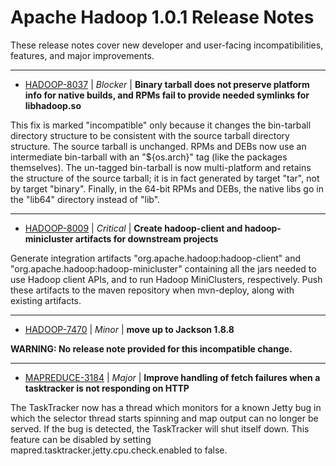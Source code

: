 # Apache Hadoop  1.0.1 Release Notes

These release notes cover new developer and user-facing incompatibilities, features, and major improvements.


---

* [HADOOP-8037](https://issues.apache.org/jira/browse/HADOOP-8037) | *Blocker* | **Binary tarball does not preserve platform info for native builds, and RPMs fail to provide needed symlinks for libhadoop.so**

This fix is marked "incompatible" only because it changes the bin-tarball directory structure to be consistent with the source tarball directory structure.  The source tarball is unchanged.  RPMs and DEBs now use an intermediate bin-tarball with an "${os.arch}" tag (like the packages themselves). The un-tagged bin-tarball is now multi-platform and retains the structure of the source tarball; it is in fact generated by target "tar", not by target "binary". Finally, in the 64-bit RPMs and DEBs, the native libs go in the "lib64" directory instead of "lib".


---

* [HADOOP-8009](https://issues.apache.org/jira/browse/HADOOP-8009) | *Critical* | **Create hadoop-client and hadoop-minicluster artifacts for downstream projects**

Generate integration artifacts "org.apache.hadoop:hadoop-client" and "org.apache.hadoop:hadoop-minicluster" containing all the jars needed to use Hadoop client APIs, and to run Hadoop MiniClusters, respectively.  Push these artifacts to the maven repository when mvn-deploy, along with existing artifacts.


---

* [HADOOP-7470](https://issues.apache.org/jira/browse/HADOOP-7470) | *Minor* | **move up to Jackson 1.8.8**

**WARNING: No release note provided for this incompatible change.**


---

* [MAPREDUCE-3184](https://issues.apache.org/jira/browse/MAPREDUCE-3184) | *Major* | **Improve handling of fetch failures when a tasktracker is not responding on HTTP**

The TaskTracker now has a thread which monitors for a known Jetty bug in which the selector thread starts spinning and map output can no longer be served. If the bug is detected, the TaskTracker will shut itself down. This feature can be disabled by setting mapred.tasktracker.jetty.cpu.check.enabled to false.



